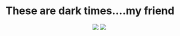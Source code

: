 # These are dark times....my friend
<p align ="center">
  <img src="https://f4.bcbits.com/img/a0625353264_16.jpg" />
  <img src="https://wallpaperaccess.com/full/777994.jpg"  />
</p>
